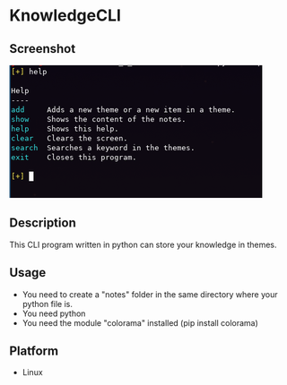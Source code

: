# KnowledgeCLI

## Screenshot
![image info](./screenshot.png)

## Description
This CLI program written in python can store your knowledge in themes.

## Usage
- You need to create a "notes" folder in the same directory where your python file is.
- You need python
- You need the module "colorama" installed (pip install colorama)

## Platform
- Linux
